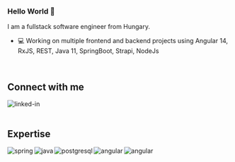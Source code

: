 ### Hello World 👋
I am a fullstack software engineer from Hungary.
- 💻 Working on multiple frontend and backend projects using Angular 14, RxJS, REST, Java 11, SpringBoot, Strapi, NodeJs
<br>

## Connect with me

[<img align="left" alt="linked-in" src="https://img.shields.io/badge/linkedin-%230077B5.svg?&style=for-the-badge&logo=linkedin&logoColor=white" />](https://www.linkedin.com/in/robert-bogar/)
<br>
<br>

## Expertise

<img align="left" alt="spring" src="https://img.shields.io/badge/spring%20-%236DB33F.svg?&style=for-the-badge&logo=spring&logoColor=white" />
<img align="left" alt="java" src="https://img.shields.io/badge/-Java-f0f0f0?&style=for-the-badge&logo=java&logoColor=red" />
<img align="left" alt="postgresql" src="https://img.shields.io/badge/-PostgreSQL-326791?&style=for-the-badge&logo=postgresql&logoColor=white" />
<img align="left" alt="angular" src="https://img.shields.io/badge/-Angular-d60e2f?&style=for-the-badge&logo=angular&logoColor=white" />
<img align="left" alt="angular" src="https://img.shields.io/badge/-Git-f0f0f0?&style=for-the-badge&logo=git&logoColor=f05133" />
<br>
<br>
